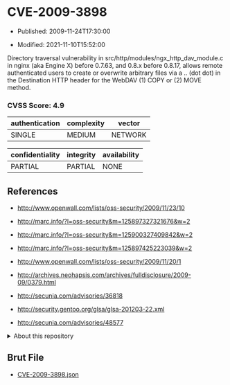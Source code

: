 # CVE-2009-3898

- Published: 2009-11-24T17:30:00

- Modified: 2021-11-10T15:52:00

Directory traversal vulnerability in src/http/modules/ngx_http_dav_module.c in nginx (aka Engine X) before 0.7.63, and 0.8.x before 0.8.17, allows remote authenticated users to create or overwrite arbitrary files via a .. (dot dot) in the Destination HTTP header for the WebDAV (1) COPY or (2) MOVE method.

### CVSS Score: **4.9**

| authentication | complexity | vector |
| --- | --- | --- |
| SINGLE | MEDIUM | NETWORK |

| confidentiality | integrity | availability |
| --- | --- | --- |
| PARTIAL | PARTIAL | NONE |

## References

* http://www.openwall.com/lists/oss-security/2009/11/23/10

* http://marc.info/?l=oss-security&m=125897327321676&w=2

* http://marc.info/?l=oss-security&m=125900327409842&w=2

* http://marc.info/?l=oss-security&m=125897425223039&w=2

* http://www.openwall.com/lists/oss-security/2009/11/20/1

* http://archives.neohapsis.com/archives/fulldisclosure/2009-09/0379.html

* http://secunia.com/advisories/36818

* http://security.gentoo.org/glsa/glsa-201203-22.xml

* http://secunia.com/advisories/48577

<details>
<summary>About this repository</summary> 

  This repository is part of the project [Live Hack CVE](https://github.com/Live-Hack-CVE). Main website can be found [www.live-hack.org](https://www.live-hack.org) 
  
  Made by [Sn0wAlice](https://github.com/Sn0wAlice) for the people that care about security and need to have a feed of the latest CVEs. Hope you enjoy it, don't forget to star the repo and follow me on [Twitter](https://twitter.com/Sn0wAlice) and [Github](https://github.com/Sn0wAlice). And that is my [personnal website](https://www.alice-snow.me/)

  - [Home Page](https://github.com/Live-Hack-CVE)
  - [Framework](https://github.com/Live-Hack-CVE/cve-framework)
  - [CVE database](https://github.com/Live-Hack-CVE/full_database)
  - [Changelog](https://github.com/Live-Hack-CVE/Changelog)
</details>

## Brut File

* [CVE-2009-3898.json](https://raw.githubusercontent.com/Live-Hack-CVE/full_database/main/cves/2009/CVE-2009-3898.json)

